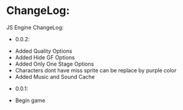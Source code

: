 # ChangeLog:

JS Engine ChangeLog:

- 0.0.2:
+ Added Quality Options
+ Added Hide GF Options
+ Added Only One Stage Options
+ Characters dont have miss sprite can be replace by purple color
+ Added Music and Sound Cache

- 0.0.1:
+ Begin game